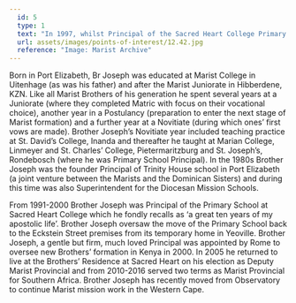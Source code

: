 ```yaml
---
  id: 5
  type: 1
  text: "In 1997, whilst Principal of the Sacred Heart College Primary School, Brother Joseph celebrated his 50th birthday."
  url: assets/images/points-of-interest/12.42.jpg
  reference: "Image: Marist Archive"
---
```

Born in Port Elizabeth, Br Joseph was educated at Marist College in Uitenhage (as was his father) and after the Marist Juniorate in Hibberdene, KZN. Like all Marist Brothers of his generation he spent several years at a Juniorate (where they completed Matric with focus on their vocational choice), another year in a Postulancy (preparation to enter the next stage of Marist formation) and a further year at a Novitiate (during which ones’ first vows are made). Brother Joseph’s Novitiate year included teaching practice at St. David’s College, Inanda and thereafter he taught at Marian College, Linmeyer and St. Charles’ College, Pietermaritzburg and St. Joseph’s, Rondebosch (where he was Primary School Principal). In the 1980s Brother Joseph was the founder Principal of Trinity House school in Port Elizabeth (a joint venture between the Marists and the Dominican Sisters) and during this time was also Superintendent for the Diocesan Mission Schools. 

From 1991-2000 Brother Joseph was Principal of the Primary School at Sacred Heart College which he fondly recalls as ‘a great ten years of my apostolic life’. Brother Joseph oversaw the move of the Primary School back to the Eckstein Street premises from its temporary home in Yeoville.  Brother Joseph, a gentle but firm, much loved Principal was appointed by Rome to oversee new Brothers’ formation in Kenya in 2000. In 2005 he returned to live at the Brothers’ Residence at Sacred Heart on his election as Deputy Marist Provincial and from 2010-2016 served two terms as Marist Provincial for Southern Africa. Brother Joseph has recently moved from Observatory to continue Marist mission work in the Western Cape. 
